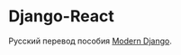 # Django-React

Русский перевод пособия [Modern Django](http://v1k45.com/blog/modern-django-part-1-setting-up-django-and-react/).
